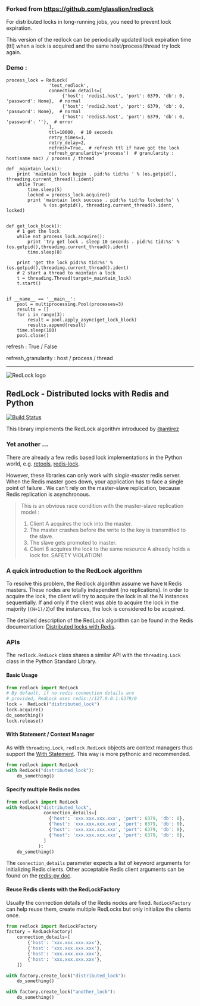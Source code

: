 ### Forked from https://github.com/glasslion/redlock

For distributed locks in long-running jobs, you need to prevent lock expiration. 

This version of the redlock can be periodically updated lock expiration time (ttl) when a lock is acquired and the same host/process/thread try lock again.

### Demo :

```
process_lock = RedLock(
                'test_redlock',
                connection_details=[
                     {'host': 'redis1.host', 'port': 6379, 'db': 0, 'password': None},  # normal
                     {'host': 'redis2.host', 'port': 6379, 'db': 0, 'password': None},  # normal
                     {'host': 'redis3.host', 'port': 6379, 'db': 0, 'password': ''},  # error
                ],
                ttl=10000,  # 10 seconds
                retry_times=1,
                retry_delay=2,
                refresh=True,  # refresh ttl if have got the lock
                refresh_granularity='process')  # granularity : host(same mac) / process / thread
                
def _maintain_lock():
    print 'maintain lock begin . pid:%s tid:%s ' % (os.getpid(), threading.current_thread().ident)
    while True:
        time.sleep(5)
        locked = process_lock.acquire()
        print 'maintain lock success . pid:%s tid:%s locked:%s' \
              % (os.getpid(), threading.current_thread().ident, locked)


def get_lock_block():
    # 1 get the lock
    while not process_lock.acquire():
        print 'try get lock . sleep 10 seconds . pid:%s tid:%s' % (os.getpid(),threading.current_thread().ident)
        time.sleep(8)

    print 'get the lock pid:%s tid:%s' % (os.getpid(),threading.current_thread().ident)
    # 2 start a thread to maintain a lock
    t = threading.Thread(target=_maintain_lock)
    t.start()


if __name__ == '__main__':
    pool = multiprocessing.Pool(processes=3)
    results = []
    for i in range(3):
        result = pool.apply_async(get_lock_block)
        results.append(result)
    time.sleep(100)
    pool.close()

```

refresh : True / False

refresh_granularity : host / process / thread

----------------
![RedLock logo](https://github.com/glasslion/redlock/raw/master/docs/assets/redlock-small.png)

## RedLock - Distributed locks with Redis and Python

[![Build Status](https://travis-ci.org/glasslion/redlock.svg?branch=master)](https://travis-ci.org/glasslion/redlock)

This library implements the RedLock algorithm introduced by [@antirez](http://antirez.com/)


### Yet another ...
There are already a few redis based lock implementations in the Python world, e.g.  [retools](https://github.com/bbangert/retools),  [redis-lock](https://pypi.python.org/pypi/redis-lock/0.2.0). 

However, these libraries can only work with *single-master* redis server. When the Redis master goes down, your application has to face a single point of failure . We can't rely on the master-slave replication, because Redis replication is asynchronous.

> This is an obvious race condition with the master-slave replication model :
>  1. Client A acquires the lock into the master.
>  2. The master crashes before the write to the key is transmitted to the slave.
>  3. The slave gets promoted to master.
>  4. Client B acquires the lock to the same resource A already holds a lock for. SAFETY VIOLATION!

### A quick introduction to the RedLock algorithm
To resolve this problem, the Redlock algorithm assume we have `N` Redis masters. These nodes are totally independent (no replications). In order to acquire the lock, the client will try to acquire the lock in all the N instances sequentially. If and only if the client was able to acquire the lock in the majority (`(N+1)/2`)of the instances, the lock is considered to be acquired.

The detailed description of the RedLock algorithm can be found in the Redis documentation: [Distributed locks with Redis](http://redis.io/topics/distlock).

### APIs

The `redlock.RedLock` class shares a similar API with the `threading.Lock` class in the  Python Standard Library.

#### Basic Usage

```python
from redlock import RedLock
# By default, if no redis connection details are 
# provided, RedLock uses redis://127.0.0.1:6379/0
lock =  RedLock("distributed_lock")
lock.acquire()
do_something()
lock.release()
```

#### With Statement / Context Manager

As with `threading.Lock`, `redlock.RedLock` objects are context managers thus support the [With Statement](https://docs.python.org/2/reference/datamodel.html#context-managers). This way is more pythonic and recommended.

```python
from redlock import RedLock
with RedLock("distributed_lock"):
    do_something()
```

#### Specify multiple Redis nodes

```python
from redlock import RedLock
with RedLock("distributed_lock", 
              connection_details=[
                {'host': 'xxx.xxx.xxx.xxx', 'port': 6379, 'db': 0},
                {'host': 'xxx.xxx.xxx.xxx', 'port': 6379, 'db': 0},
                {'host': 'xxx.xxx.xxx.xxx', 'port': 6379, 'db': 0},
                {'host': 'xxx.xxx.xxx.xxx', 'port': 6379, 'db': 0},
              ]
            ):
    do_something()
```

The `connection_details` parameter expects a list of keyword arguments for initializing Redis clients.
Other acceptable Redis client arguments  can be found on the [redis-py doc](http://redis-py.readthedocs.org/en/latest/#redis.StrictRedis).

#### Reuse Redis clients with the RedLockFactory

Usually the connection details of the Redis nodes are fixed. `RedLockFactory` can help reuse them, create multiple RedLocks but only initialize the clients once.

```python
from redlock import RedLockFactory
factory = RedLockFactory(
    connection_details=[
        {'host': 'xxx.xxx.xxx.xxx'},
        {'host': 'xxx.xxx.xxx.xxx'},
        {'host': 'xxx.xxx.xxx.xxx'},
        {'host': 'xxx.xxx.xxx.xxx'},
    ])

with factory.create_lock("distributed_lock"):
    do_something()

with factory.create_lock("another_lock"):
    do_something()
```
